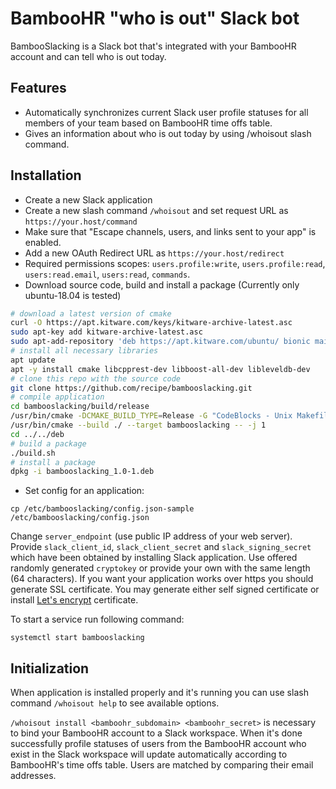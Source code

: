 BambooHR "who is out" Slack bot  
==

BambooSlacking is a Slack bot that's integrated with your BambooHR account 
and can tell who is out today.

Features
--

* Automatically synchronizes current Slack user profile statuses 
for all members of your team based on BambooHR time offs table.
* Gives an information about who is out today by using /whoisout slash command. 

Installation
--

* Create a new Slack application
* Create a new slash command `/whoisout` and set request URL as `https://your.host/command`
* Make sure that "Escape channels, users, and links sent to your app" is enabled.
* Add a new OAuth Redirect URL as `https://your.host/redirect`
* Required permissions scopes: `users.profile:write`, 
`users.profile:read`, 
`users:read.email`,
`users:read`, 
`commands`.
* Download source code, build and install a package (Currently only ubuntu-18.04 is tested)

```bash
# download a latest version of cmake
curl -O https://apt.kitware.com/keys/kitware-archive-latest.asc
sudo apt-key add kitware-archive-latest.asc
sudo apt-add-repository 'deb https://apt.kitware.com/ubuntu/ bionic main'
# install all necessary libraries
apt update
apt -y install cmake libcpprest-dev libboost-all-dev libleveldb-dev
# clone this repo with the source code
git clone https://github.com/recipe/bambooslacking.git
# compile application
cd bambooslacking/build/release
/usr/bin/cmake -DCMAKE_BUILD_TYPE=Release -G "CodeBlocks - Unix Makefiles" ../../
/usr/bin/cmake --build ./ --target bambooslacking -- -j 1
cd ../../deb
# build a package
./build.sh
# install a package
dpkg -i bambooslacking_1.0-1.deb
```

* Set config for an application:
```
cp /etc/bambooslacking/config.json-sample /etc/bambooslacking/config.json
```

Change `server_endpoint` (use public IP address of your web server).
Provide `slack_client_id`, `slack_client_secret` and `slack_signing_secret` which 
have been obtained by installing Slack application. 
Use offered randomly generated `cryptokey` or provide your own with the same length (64 characters).
If you want your application works over https you should generate SSL certificate.
You may generate either self signed certificate or install [Let's encrypt](https://letsencrypt.org/) certificate.

To start a service run following command:
```
systemctl start bambooslacking
```

Initialization
--
When application is installed properly and it's running you can use slash command 
`/whoisout help` to see available options.
 
`/whoisout install <bamboohr_subdomain> <bamboohr_secret>` is necessary to bind your 
BambooHR account to a Slack workspace. When it's done successfully profile statuses
of users from the BambooHR account who exist in the Slack workspace will update automatically 
according to BambooHR's time offs table. Users are matched by comparing their 
email addresses.

